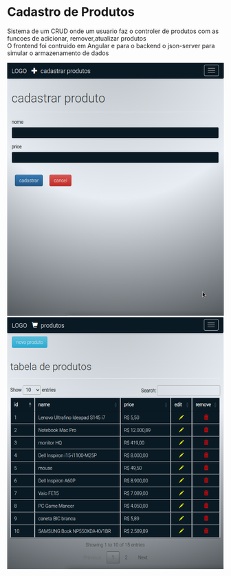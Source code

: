 # Cadastro de Produtos

Sistema de um CRUD onde um usuario faz o controler de produtos com as funcoes de  adicionar, remover,atualizar produtos  
O frontend foi contruido em Angular e para o backend o json-server para simular o armazenamento de dados

<img src="https://github.com/guilhermewt/assets/blob/main/project-angular/salva%20produtos%20project%20angular.png" style=" width:700px; height700px;">
<img src="https://github.com/guilhermewt/assets/blob/main/project-angular/tabela%20produtos%20angular%20project.png" style=" width:700px; height700px;">
